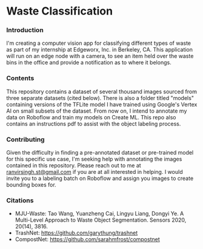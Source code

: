 # Waste Classification

### Introduction
I'm creating a computer vision app for classifying different types of waste as part of my internship at Edgeworx, Inc. in Berkeley, CA. This application will run on an edge node with a camera, to see an item held over the waste bins in the office and provide a notification as to where it belongs. 
### Contents
This repository contains a dataset of several thousand images sourced from three separate datasets (cited below). There is also a folder titled "models" containing versions of the TFLite model I have trained using Google's Vertex AI on small subsets of the dataset. From now on, I intend to annotate my data on Roboflow and train my models on Create ML.
This repo also contains an instructions pdf to assist with the object labeling process.
### Contributing
Given the difficulty in finding a pre-annotated dataset or pre-trained model for this specific use case, I'm seeking help with annotating the images contained in this repository. Please reach out to me at ranvirsingh.st@gmail.com if you are at all interested in helping. I would invite you to a labeling batch on Roboflow and assign you images to create bounding boxes for.
### Citations
 - MJU-Waste: Tao Wang, Yuanzheng Cai, Lingyu Liang, Dongyi Ye. A Multi-Level Approach to Waste Object Segmentation. Sensors 2020, 20(14), 3816.
 - TrashNet: https://github.com/garythung/trashnet
 - CompostNet: https://github.com/sarahmfrost/compostnet

